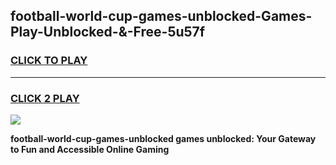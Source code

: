 
## football-world-cup-games-unblocked-Games-Play-Unblocked-&-Free-5u57f
<h3>
<a href="https://premium76.site?title=football-world-cup-games-unblocked&ref=24A">CLICK TO PLAY</a></h3>
<hr>

<h3>
<a href="https://premium76.site?title=football-world-cup-games-unblocked&ref=24A">CLICK 2 PLAY</a>
  
</h3>

<a href="https://premium76.site?title=football-world-cup-games-unblocked&ref=24A"><img src="https://clearcache.store/games.png"></a>


**football-world-cup-games-unblocked games unblocked: Your Gateway to Fun and Accessible Online Gaming**
